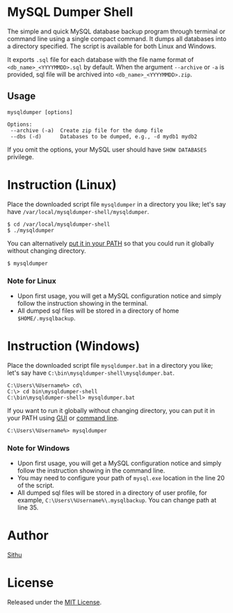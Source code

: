 # MySQL Dumper Shell

The simple and quick MySQL database backup program through terminal or command line using a single compact command. It dumps all databases into a directory specified. The script is available for both Linux and Windows.

It exports `.sql` file for each database with the file name format of `<db_name>_<YYYYMMDD>.sql` by default. When the argument `--archive` or `-a` is provided, sql file will be archived into `<db_name>_<YYYYMMDD>.zip`.

## Usage

    mysqldumper [options]

    Options:
     --archive (-a)  Create zip file for the dump file
     --dbs (-d)      Databases to be dumped, e.g., -d mydb1 mydb2

If you omit the options, your MySQL user should have `SHOW DATABASES` privilege.

# Instruction (Linux)

Place the downloaded script file `mysqldumper` in a directory you like; let's say have `/var/local/mysqldumper-shell/mysqldumper`.

    $ cd /var/local/mysqldumper-shell
    $ ./mysqldumper

You can alternatively [put it in your PATH](http://linuxcommand.org/wss0010.php#path) so that you could run it globally without changing directory.

    $ mysqldumper

### Note for Linux

* Upon first usage, you will get a MySQL configuration notice and simply follow the instruction showing in the terminal.
* All dumped sql files will be stored in a directory of home `$HOME/.mysqlbackup`.

# Instruction (Windows)

Place the downloaded script file `mysqldumper.bat` in a directory you like; let's say have `C:\bin\mysqldumper-shell\mysqldumper.bat`.

    C:\Users\%Username%> cd\
    C:\> cd bin\mysqldumper-shell
    C:\bin\mysqldumper-shell> mysqldumper.bat

If you want to run it globally without changing directory, you can put it in your PATH using [GUI](http://www.computerhope.com/issues/ch000549.htm) or [command line](http://stackoverflow.com/a/9546345/1179841).

    C:\Users\%Username%> mysqldumper

### Note for Windows

* Upon first usage, you will get a MySQL configuration notice and simply follow the instruction showing in the command line.
* You may need to configure your path of `mysql.exe` location in the line 20 of the script.
* All dumped sql files will be stored in a directory of user profile, for example, `C:\Users\%Username%\.mysqlbackup`. You can change path at line 35.

# Author
[Sithu](http://github.com/cithukyaw)

# License
Released under the [MIT License](LICENSE).
